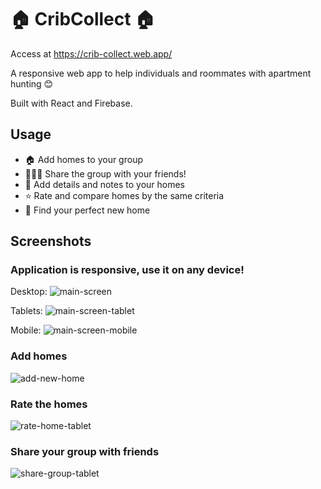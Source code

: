 # 🏠 CribCollect 🏠

Access at https://crib-collect.web.app/

A responsive web app to help individuals and roommates with apartment hunting 😊

Built with React and Firebase.

## Usage

- 🏠 Add homes to your group
- 🧑‍🤝‍🧑 Share the group with your friends!
- 📝 Add details and notes to your homes
- ⭐ Rate and compare homes by the same criteria
- 🤝 Find your perfect new home

## Screenshots

### Application is responsive, use it on any device!

Desktop:
![main-screen](.\screenshots\main-screen.png?raw=true)

Tablets:
![main-screen-tablet](.\screenshots\main-screen-tablet.png?raw=true)

Mobile:
![main-screen-mobile](.\screenshots\main-screen-mobile.png?raw=true)

### Add homes

![add-new-home](.\screenshots\add-new-home.png?raw=true)

### Rate the homes

![rate-home-tablet](.\screenshots\rate-home-tablet.png?raw=true)

### Share your group with friends

![share-group-tablet](.\screenshots\share-group-tablet.png?raw=true)

